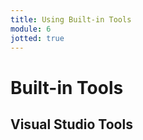 ```yaml
---
title: Using Built-in Tools
module: 6
jotted: true
---
```


# Built-in Tools


## Visual Studio Tools